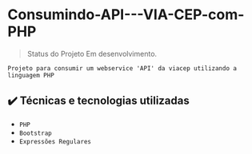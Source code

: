 # Consumindo-API---VIA-CEP-com-PHP
>Status do Projeto Em desenvolvimento.

>
```
Projeto para consumir um webservice 'API' da viacep utilizando a linguagem PHP
```

## ✔️ Técnicas e tecnologias utilizadas

- ``PHP``
- ``Bootstrap``
- ``Expressões Regulares``
